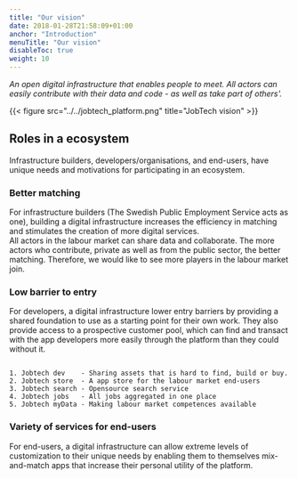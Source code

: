 ```yaml
---
title: "Our vision"
date: 2018-01-28T21:58:09+01:00
anchor: "Introduction"
menuTitle: "Our vision"
disableToc: true
weight: 10
---
```


*An open digital infrastructure that enables people to meet. All actors can easily contribute with their data and code - as well as take part of others'.*

{{< figure src="../../jobtech_platform.png" title="JobTech vision" >}}

## Roles in a ecosystem
Infrastructure builders, developers/organisations, and end-users, have unique needs and motivations for participating in an ecosystem.

### Better matching

For infrastructure builders (The Swedish Public Employment Service acts as one), building a digital infrastructure increases the efficiency in matching and stimulates the creation of more digital services.  
All actors in the labour market can share data and collaborate. The more actors who contribute, private as well as from the public sector, the better matching. Therefore, we would like to see more players in the labour market join.

### Low barrier to entry

For developers, a digital infrastructure lower entry barriers by providing a shared foundation to use as a starting point for their own work. They also provide access to a prospective customer pool, which can find and transact with the app developers more easily through the platform than they could without it.

```Components:

1. Jobtech dev    - Sharing assets that is hard to find, build or buy.
2. Jobtech store  - A app store for the labour market end-users
3. Jobtech search - Opensource search service
4. Jobtech jobs   - All jobs aggregated in one place
5. Jobtech myData - Making labour market competences available
```


### Variety of services for end-users

For end-users, a digital infrastructure can allow extreme levels of customization to their unique needs by enabling them to themselves mix-and-match apps that increase their personal utility of the platform.
